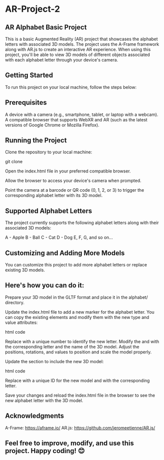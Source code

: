 ﻿# AR-Project-2
 
## AR Alphabet Basic Project

This is a basic Augmented Reality (AR) project that showcases the alphabet letters with associated 3D models. The project uses the A-Frame framework along with AR.js to create an interactive AR experience. When using this project, you'll be able to view 3D models of different objects associated with each alphabet letter through your device's camera.

## Getting Started
To run this project on your local machine, follow the steps below:

## Prerequisites
A device with a camera (e.g., smartphone, tablet, or laptop with a webcam).
A compatible browser that supports WebXR and AR (such as the latest versions of Google Chrome or Mozilla Firefox).

## Running the Project

Clone the repository to your local machine:

git clone <repository-url>

Open the index.html file in your preferred compatible browser.

Allow the browser to access your device's camera when prompted.

Point the camera at a barcode or QR code (0, 1, 2, or 3) to trigger the corresponding alphabet letter with its 3D model.

## Supported Alphabet Letters

The project currently supports the following alphabet letters along with their associated 3D models:

A - Apple
B - Ball
C - Cat
D - Dog
E, F, G, and so on...

## Customizing and Adding More Models

You can customize this project to add more alphabet letters or replace existing 3D models. 

## Here's how you can do it:

Prepare your 3D model in the GLTF format and place it in the alphabet/<letter> directory.

Update the index.html file to add a new marker for the alphabet letter. You can copy the existing <a-marker> elements and modify them with the new type and value attributes:

html code

<a-marker type="barcode" value="<new-value>">
  <!-- Alphabet <Letter> - <Model Name> -->
  <a-entity
    position="<x> <y> <z>"
    rotation="<x> <y> <z>"
    scale="<scale> <scale> <scale>"
    gltf-model="#<model-id>"
  ></a-entity>
</a-marker>

Replace <new-value> with a unique number to identify the new letter. Modify the <Letter> and <Model Name> with the corresponding letter and the name of the 3D model. Adjust the <x> <y> <z> positions, <x> <y> <z> rotations, and <scale> values to position and scale the model properly.

Update the <a-assets> section to include the new 3D model:

html code
<a-assets>
  <!-- Existing Models -->
  <a-asset-item id="apple" src="./alphabet/apple/scene.gltf"></a-asset-item>
  <a-asset-item id="ball" src="./alphabet/ball/scene.gltf"></a-asset-item>
  <a-asset-item id="cat" src="./alphabet/cat/scene.gltf"></a-asset-item>
  <a-asset-item id="dog" src="./alphabet/dog/scene.gltf"></a-asset-item>

  <!-- New Model -->
  <a-asset-item id="<model-id>" src="./alphabet/<letter>/scene.gltf"></a-asset-item>
</a-assets>
Replace <model-id> with a unique ID for the new model and <letter> with the corresponding letter.

Save your changes and reload the index.html file in the browser to see the new alphabet letter with the 3D model.

## Acknowledgments
A-Frame: https://aframe.io/
AR.js: https://github.com/jeromeetienne/AR.js/

## Feel free to improve, modify, and use this project. Happy coding! 😊
